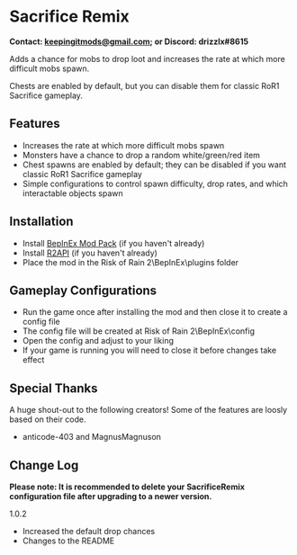﻿
# Sacrifice Remix
**Contact: keepingitmods@gmail.com; or Discord: drizzlx#8615**

Adds a chance for mobs to drop loot and increases the rate at which more difficult mobs spawn.

Chests are enabled by default, but you can disable them for classic RoR1 Sacrifice gameplay.

## Features
 - Increases the rate at which more difficult mobs spawn
 - Monsters have a chance to drop a random white/green/red item
 - Chest spawns are enabled by default; they can be disabled if you want classic RoR1 Sacrifice gameplay
 - Simple configurations to control spawn difficulty, drop rates, and which interactable objects spawn

## Installation
- Install [BepInEx Mod Pack](https://thunderstore.io/package/bbepis/BepInExPack/) (if you haven't already)
- Install [R2API](https://thunderstore.io/package/tristanmcpherson/R2API/) (if you haven't already)
- Place the mod in the Risk of Rain 2\BepInEx\plugins folder

## Gameplay Configurations
- Run the game once after installing the mod and then close it to create a config file
- The config file will be created at Risk of Rain 2\BepInEx\config
- Open the config and adjust to your liking
- If your game is running you will need to close it before changes take effect

## Special Thanks
A huge shout-out to the following creators! Some of the features are loosly based on their code.

- anticode-403 and MagnusMagnuson

## Change Log

**Please note: It is recommended to delete your SacrificeRemix configuration file after upgrading to a newer version.**

1.0.2

- Increased the default drop chances
- Changes to the README